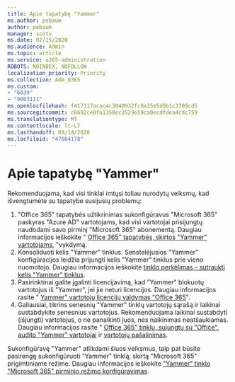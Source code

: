 ```yaml
---
title: Apie tapatybę "Yammer"
ms.author: pebaum
author: pebaum
manager: scotv
ms.date: 07/15/2020
ms.audience: Admin
ms.topic: article
ms.service: o365-administration
ROBOTS: NOINDEX, NOFOLLOW
localization_priority: Priority
ms.collection: Adm_O365
ms.custom:
- "6039"
- "9003111"
ms.openlocfilehash: f417117acac4c3040932fc0a35e5d0b1c3709cd5
ms.sourcegitcommit: c6692ce0fa1358ec3529e59ca0ecdfdea4cdc759
ms.translationtype: MT
ms.contentlocale: lt-LT
ms.lasthandoff: 09/14/2020
ms.locfileid: "47664178"
---
```

# <a name="about-identity-in-yammer"></a>Apie tapatybę "Yammer"

Rekomenduojama, kad visi tinklai imtųsi toliau nurodytų veiksmų, kad išvengtumėte su tapatybe susijusių problemų:

1. "Office 365" tapatybės užtikrinimas sukonfigūravus "Microsoft 365" paskyras "Azure AD" vartotojams, kad visi vartotojai prisijungtų naudodami savo pirminį "Microsoft 365" abonementą. Daugiau informacijos ieškokite " [Office 365" tapatybės, skirtos "Yammer" vartotojams](https://docs.microsoft.com/yammer/configure-your-yammer-network/enforce-office-365-identity), "vykdymą.
2. Konsoliduoti kelis "Yammer" tinklus. Senstelėjusios "Yammer" konfigūracijos leidžia prijungti kelis "Yammer" tinklus prie vieno nuomotojo. Daugiau informacijos ieškokite [tinklo perkėlimas – sutraukti kelis "Yammer" tinklus](https://docs.microsoft.com/yammer/configure-your-yammer-network/consolidate-multiple-yammer-networks).
3. Pasirinktinai galite įgalinti licencijavimą, kad "Yammer" blokuotų vartotojus iš "Yammer", jei jie neturi licencijos. Daugiau informacijos rasite " [Yammer" vartotojų licencijų valdymas "Office 365](https://docs.microsoft.com/yammer/manage-yammer-users/manage-yammer-licenses-in-office-365)".
4. Galiausiai, tikrins senesnių "Yammer" tinklų vartotojų sąrašą ir laikinai sustabdykite senesnius vartotojus. Rekomenduojama laikinai sustabdyti (išjungti) vartotojus, o ne panaikinti juos, nes naikinimas neatšaukiamas. Daugiau informacijos rasite " [Office 365" tinklų, sujungtų su "Office", audito "Yammer" vartotojai](https://docs.microsoft.com/yammer/manage-yammer-users/audit-users-connected-to-office-365) ir [vartotojų pašalinimas](https://docs.microsoft.com/yammer/manage-yammer-users/add-block-or-remove-users#remove-users).

Sukonfigūravę "Yammer" atlikdami šiuos veiksmus, taip pat būsite pasirengę sukonfigūruoti "Yammer" tinklą, skirtą "Microsoft 365" prigimtiniame režime. Daugiau informacijos ieškokite ["Yammer" tinklo "Microsoft 365" pirminio režimo konfigūravimas](https://docs.microsoft.com/yammer/configure-your-yammer-network/native-mode).